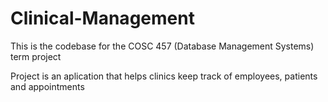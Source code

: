 # Clinical-Management

This is the codebase for the COSC 457 (Database Management Systems) term project

Project is an aplication that helps clinics keep track of employees, patients and appointments
